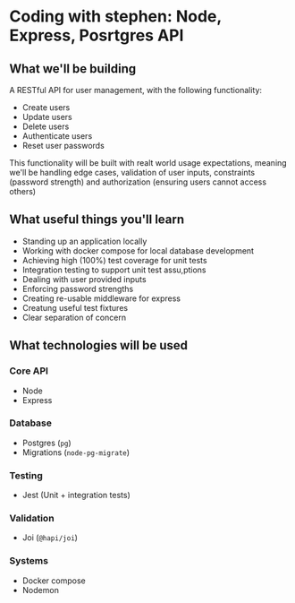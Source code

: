 # Coding with stephen: Node, Express, Posrtgres API

## What we'll be building

A RESTful API for user management, with the following functionality:

- Create users
- Update users
- Delete users
- Authenticate users
- Reset user passwords

This functionality will be built with realt world usage expectations, meaning we'll be handling edge cases, validation of user inputs, constraints (password strength) and authorization (ensuring users cannot access others)

## What useful things you'll learn

- Standing up an application locally
- Working with docker compose for local database development
- Achieving high (100%) test coverage for unit tests
- Integration testing to support unit test assu,ptions
- Dealing with user provided inputs
- Enforcing password strengths
- Creating re-usable middleware for express
- Creatung useful test fixtures
- Clear separation of concern

## What technologies will be used

### Core API
- Node
- Express

### Database

- Postgres (`pg`)
- Migrations (`node-pg-migrate`)

### Testing
  
- Jest (Unit + integration tests)

### Validation

- Joi (`@hapi/joi`)

### Systems

- Docker compose
- Nodemon
